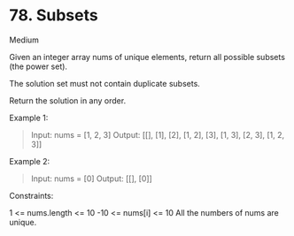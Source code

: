 # 78. Subsets

Medium

Given an integer array nums of unique elements, return all possible subsets (the power set).

The solution set must not contain duplicate subsets.

Return the solution in any order. 

Example 1:

> Input: nums = [1, 2, 3]
> Output: [[], [1], [2], [1, 2], [3], [1, 3], [2, 3], [1, 2, 3]]

Example 2:

> Input: nums = [0]
> Output: [[], [0]]

 
Constraints:

1 <= nums.length <= 10
-10 <= nums[i] <= 10
All the numbers of nums are unique.
